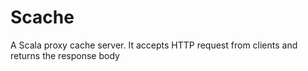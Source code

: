 # Scache
A Scala proxy cache server. It accepts HTTP request from clients and returns the response body
